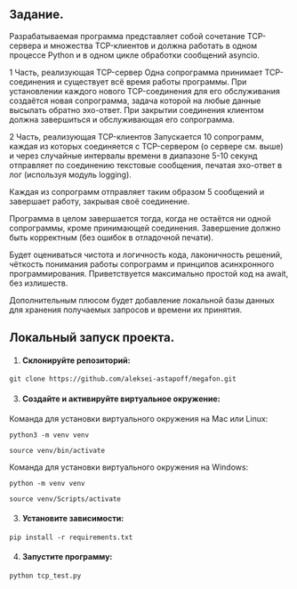 ## Задание.
Разрабатываемая программа представляет собой сочетание TCP-сервера и множества
TCP-клиентов и должна работать в одном процессе Python и в одном цикле обработки
сообщений asyncio.

1 Часть, реализующая TCP-сервер
Одна сопрограмма принимает TCP-соединения и существует всё время работы
программы.
При установлении каждого нового TCP-соединения для его обслуживания создаётся новая
сопрограмма, задача которой на любые данные высылать обратно эхо-ответ.
При закрытии соединения клиентом должна завершиться и обслуживающая его
сопрограмма.

2 Часть, реализующая TCP-клиентов
Запускается 10 сопрограмм, каждая из которых соединяется с TCP-сервером (о сервере
см. выше) и через случайные интервалы времени в диапазоне 5-10 секунд
отправляет по соединению текстовые сообщения, печатая эхо-ответ в лог (используя
модуль logging).

Каждая из сопрограмм отправляет таким образом 5 сообщений и завершает работу,
закрывая своё соединение.

Программа в целом завершается тогда, когда не остаётся ни одной сопрограммы, кроме
принимающей соединения. Завершение должно быть корректным (без ошибок в
отладочной печати).

Будет оцениваться чистота и логичность кода, лаконичность решений, чёткость
понимания работы сопрограмм и принципов асинхронного программирования.
Приветствуется максимально простой код на await, без излишеств.

Дополнительным плюсом будет добавление локальной базы данных для хранения
получаемых запросов и времени их принятия.

## Локальный запуск проекта.

1. #### Склонируйте репозиторий:
```
git clone https://github.com/aleksei-astapoff/megafon.git
```

3. #### Создайте и активируйте виртуальное окружение:
Команда для установки виртуального окружения на Mac или Linux:
```
python3 -m venv venv

source venv/bin/activate
```

Команда для установки виртуального окружения на Windows:
```
python -m venv venv

source venv/Scripts/activate
```

3. #### Установите зависимости:
```
pip install -r requirements.txt
```

4. #### Запустите программу:
```
python tcp_test.py
```